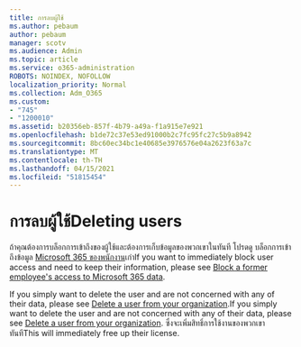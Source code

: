 ```yaml
---
title: การลบผู้ใช้
ms.author: pebaum
author: pebaum
manager: scotv
ms.audience: Admin
ms.topic: article
ms.service: o365-administration
ROBOTS: NOINDEX, NOFOLLOW
localization_priority: Normal
ms.collection: Adm_O365
ms.custom:
- "745"
- "1200010"
ms.assetid: b20356eb-857f-4b79-a49a-f1a915e7e921
ms.openlocfilehash: b1de72c37e53ed91000b2c7fc95fc27c5b9a8942
ms.sourcegitcommit: 8bc60ec34bc1e40685e3976576e04a2623f63a7c
ms.translationtype: MT
ms.contentlocale: th-TH
ms.lasthandoff: 04/15/2021
ms.locfileid: "51815454"
---
```

# <a name="deleting-users"></a><span data-ttu-id="39925-102">การลบผู้ใช้</span><span class="sxs-lookup"><span data-stu-id="39925-102">Deleting users</span></span>

<span data-ttu-id="39925-103">ถ้าคุณต้องการบล็อกการเข้าถึงของผู้ใช้และต้องการเก็บข้อมูลของพวกเขาในทันที โปรดดู บล็อกการเข้าถึงข้อมูล [Microsoft 365 ของพนักงาน](https://docs.microsoft.com/microsoft-365/admin/add-users/remove-former-employee#block-a-former-employees-access-to-microsoft-365-data)เก่า</span><span class="sxs-lookup"><span data-stu-id="39925-103">If you want to immediately block user access and need to keep their information, please see [Block a former employee's access to Microsoft 365 data](https://docs.microsoft.com/microsoft-365/admin/add-users/remove-former-employee#block-a-former-employees-access-to-microsoft-365-data).</span></span>
  
<span data-ttu-id="39925-104">If you simply want to delete the user and are not concerned with any of their data, please see [Delete a user from your organization](https://docs.microsoft.com/microsoft-365/admin/add-users/delete-a-user).</span><span class="sxs-lookup"><span data-stu-id="39925-104">If you simply want to delete the user and are not concerned with any of their data, please see [Delete a user from your organization](https://docs.microsoft.com/microsoft-365/admin/add-users/delete-a-user).</span></span> <span data-ttu-id="39925-105">ซึ่งจะเพิ่มสิทธิ์การใช้งานของพวกเขาทันที</span><span class="sxs-lookup"><span data-stu-id="39925-105">This will immediately free up their license.</span></span>
  